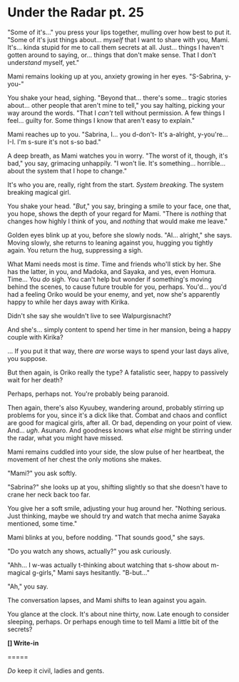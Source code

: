 # Under the Radar pt. 25

"Some of it's..." you press your lips together, mulling over how best to put it. "Some of it's just things about... my*self* that I want to share with you, Mami. It's... kinda stupid for me to call them secrets at all. Just... things I haven't gotten around to saying, or... things that don't make sense. That I don't under*stand* myself, yet."

Mami remains looking up at you, anxiety growing in her eyes. "S-Sabrina, y-you-"

You shake your head, sighing. "Beyond that... there's some... tragic stories about... other people that aren't mine to tell," you say halting, picking your way around the words. "That I *can't* tell without permission. A few things I feel... guilty for. Some things I know that aren't easy to explain."

Mami reaches up to you. "Sabrina, I... you d-don't- It's a-alright, y-you're... I-I. I'm s-sure it's not s-so bad."

A deep breath, as Mami watches you in worry. "The worst of it, though, it's bad," you say, grimacing unhappily. "I won't lie. It's something... horrible... about the system that I hope to change."

It's who you are, really, right from the start. *System breaking*. The system breaking magical girl.

You shake your head. "*But*," you say, bringing a smile to your face, one that, you hope, shows the depth of your regard for Mami. "There is *nothing* that changes how highly I think of you, and *nothing* that would make me leave."

Golden eyes blink up at you, before she slowly nods. "Al... alright," she says. Moving slowly, she returns to leaning against you, hugging you tightly again. You return the hug, suppressing a sigh.

What Mami needs most is *time*. Time and friends who'll stick by her. She has the latter, in you, and Madoka, and Sayaka, and yes, even Homura. Time... You *do* sigh. You can't help but wonder if something's moving behind the scenes, to cause future trouble for you, perhaps. You'd... you'd had a feeling Oriko would be your enemy, and yet, now she's apparently happy to while her days away with Kirika.

Didn't she say she wouldn't live to see Walpurgisnacht?

And she's... simply content to spend her time in her mansion, being a happy couple with Kirika?

... If you put it that way, there *are* worse ways to spend your last days alive, you suppose.

But then again, is Oriko really the type? A fatalistic seer, happy to passively wait for her death?

Perhaps, perhaps not. You're probably being paranoid.

Then again, there's also Kyuubey, wandering around, probably stirring up problems for you, since it's a dick like that. Combat and chaos and conflict are good for magical girls, after all. Or bad, depending on your point of view. And... *ugh*. Asunaro. And goodness knows what *else* might be stirring under the radar, what you might have missed.

Mami remains cuddled into your side, the slow pulse of her heartbeat, the movement of her chest the only motions she makes.

"Mami?" you ask softly.

"Sabrina?" she looks up at you, shifting slightly so that she doesn't have to crane her neck back too far.

You give her a soft smile, adjusting your hug around her. "Nothing serious. Just thinking, maybe we should try and watch that mecha anime Sayaka mentioned, some time."

Mami blinks at you, before nodding. "That sounds good," she says.

"Do you watch any shows, actually?" you ask curiously.

"Ahh... I w-was actually t-thinking about watching that s-show about m-magical g-girls," Mami says hesitantly. "B-but..."

"Ah," you say.

The conversation lapses, and Mami shifts to lean against you again.

You glance at the clock. It's about nine thirty, now. Late enough to consider sleeping, perhaps. Or perhaps enough time to tell Mami a little bit of the secrets?

**\[] Write-in**

\=====​

*Do* keep it civil, ladies and gents.
